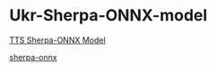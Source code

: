 # Ukr-Sherpa-ONNX-model
[TTS Sherpa-ONNX Model](https://github.com/magicse/Ukr-Sherpa-ONNX-model/releases/download/1.0/Vit_TTS_ONNX.zip)

[sherpa-onnx](https://github.com/k2-fsa/sherpa-onnx/)
